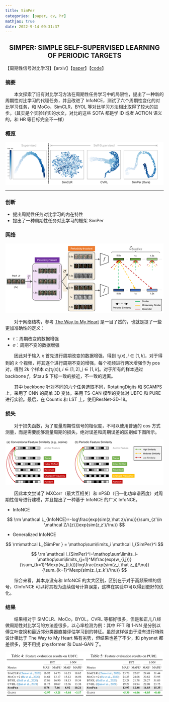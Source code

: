 ```yaml
---
title: SimPer
categories: [paper, cv, hr]
mathjax: true
date: 2022-9-14 09:31:37
---
```


<h2><center> SIMPER: SIMPLE SELF-SUPERVISED LEARNING OF PERIODIC TARGETS </center></h2>

【周期性信号对比学习】【arxiv】【[paper](https://arxiv.org/pdf/2210.03115.pdf)】【[code](https://github.com/YyzHarry/SimPer)】

### 摘要

&emsp;&emsp;本文探索了旧有对比学习方法在周期性任务学习中的局限性，提出了一种新的周期性对比学习的代理任务，并且改进了 InfoNCE，测试了六个周期性变化的对比学习任务，和 MoCo，SimCLR，BYOL 等对比学习方法相比取得了较大的进步。（其实是个实验详实的水文，对比的这些 SOTA 都是学 ID 或者 ACTION 语义的，和 HR 等目标完全不一样）

### 概览

<img src="SimPER/image-20221104103618517.png" alt="image-20221104103618517" style="zoom:80%;" />

<!-- more -->

----

### 创新

- 提出周期性任务对比学习的内在特性
- 提出了一种周期性任务对比学习的框架 SimPer

### 网络

<img src="SimPER/image-20221104105331714.png" alt="image-20221104105331714" style="zoom:67%;" />

&emsp;&emsp;对于网络结构，参考 [The Way to My Heart](https://bnucsy.github.io/HR_CL_the_way_to_my_heart/) 是一目了然的，也就是提了一些更加准确性的定义：

- $\tau$：周期改变的数据增强
- $\sigma$：周期不变的数据增强

&emsp;&emsp;因此对于输入 $x$ 首先进行周期改变的数据增强，得到 $\tau_i(x),i\in [1,k]$，对于得到的 $k$ 个视频，将其逐个进行周期不变的增强，每个视频进行两次增强作为 pos 对，得到 $2k$ 个样本 $\sigma_i(\tau_j(x)),i\in [1,2],j\in[1,k]$。对于所有的样本通过 backbone $f$，$\tau $ 下标一致的接近，不一致的远离。

&emsp;&emsp;其中 backbone 针对不同的六个任务选取不同，RotatingDigits 和 SCAMPS 上，采用了 CNN 的简单 3D 变体。采用 TS-CAN 模型的变体对 UBFC 和 PURE 进行实验。最后，在 Countix 和 LST 上，使用ResNet-3D-18。

### 损失

&emsp;&emsp;对于损失函数，为了度量周期性信号的相似度，不可以使用普通的 cos 方式测量，而是需要能够测量周期的损失，绝对误差和周期误差的区别如下图所示。

<img src="SimPER/image-20221104115127418.png" alt="image-20221104115127418" style="zoom:80%;" />

&emsp;&emsp;因此本文尝试了 MXCorr（最大互相关）和 nPSD（归一化功率谱密度）对周期性信号进行建模，并且提出了一种基于 InfoNCE 的广义 InfoNCE。

- InfoNCE

$$
\rm \mathcal L_{InfoNCE}=-log\frac{exp(sim(z,\hat z)/\nu)}{\sum_{z'\in \mathcal Z/\{z\}}exp(sim(z,z')/\nu)}
$$

- Generalized InfoNCE

$$
\rm\mathcal L_{SimPer } = \mathop\sum\limits_i \mathcal l_{SimPer}^i
$$

$$
\rm \mathcal l_{SimPer}^i=\mathop\sum\limits_i-\mathop\sum\limits_{j=1}^M\frac{exp(w_{i,j})}{\sum_{k=1}^Mexp(w_{i,k})}log\frac{exp(sim(z_i,\hat z_j)/\nu)}{\sum_{k=1}^Mexp(sim(z_i,z_k')/\nu)}
$$

&emsp;&emsp;综合来看，其本身没有和 InfoNCE 的太大区别，区别在于对于高频采样的信号，GInfoNCE 可以将其视为连续信号计算误差，这样在实验中可以得到更好的优化。

### 结果

&emsp;&emsp;结果相对于 SIMCLR、MoCo，BYOL，CVRL 等都好很多，但是和正儿八经做周期性对比学习的方法差很多，以心率检测为例：其中 FFT 和 1-NN 是分别以傅立叶变换和最近邻分类器直接评估学习到的特征。虽然这样做由于没有进行特殊设计相比于 The Way to My Heart 略有劣势，但结果也差了不少，和 physnet 都差很多，更不用提 physformer 和 Dual-GAN 了。

![image-20221104133719823](SimPER/image-20221104133719823.png)

